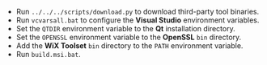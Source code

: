 - Run `../../../scripts/download.py` to download third-party tool binaries.
- Run `vcvarsall.bat` to configure the **Visual Studio** environment variables.
- Set the `QTDIR` environment variable to the **Qt** installation directory.
- Set the `OPENSSL` environment variable to the **OpenSSL** `bin` directory.
- Add the **WiX Toolset** `bin` directory to the `PATH` environment variable.
- Run `build.msi.bat`.
